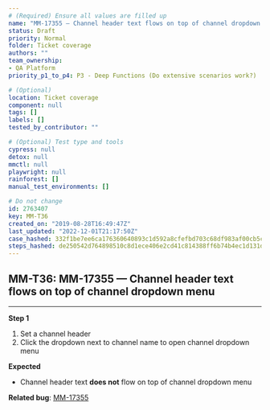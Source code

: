 ```yaml
---
# (Required) Ensure all values are filled up
name: "MM-17355 — Channel header text flows on top of channel dropdown menu"
status: Draft
priority: Normal
folder: Ticket coverage
authors: ""
team_ownership:
- QA Platform
priority_p1_to_p4: P3 - Deep Functions (Do extensive scenarios work?)

# (Optional)
location: Ticket coverage
component: null
tags: []
labels: []
tested_by_contributor: ""

# (Optional) Test type and tools
cypress: null
detox: null
mmctl: null
playwright: null
rainforest: []
manual_test_environments: []

# Do not change
id: 2763407
key: MM-T36
created_on: "2019-08-28T16:49:47Z"
last_updated: "2022-12-01T21:17:50Z"
case_hashed: 332f1be7ee6ca176360640893c1d592a8cfefbd703c68df983af00cb5c06a50845a60f77496dcdcc3a14050a0129d386
steps_hashed: de250542d764898510c8d1ece406e2cd41c814388ff6b74b4ec1d131df8f081bcd0fe697e69dadf9a71d8699183be600
---
```


<!-- (Auto-generated) Based on frontmatter's "key" and "name" -->

## MM-T36: MM-17355 — Channel header text flows on top of channel dropdown menu

---

**Step 1**

1. Set a channel header
2. Click the dropdown next to channel name to open channel dropdown menu

**Expected**

- Channel header text **does not** flow on top of channel dropdown menu

**Related bug**: [MM-17355](https://mattermost.atlassian.net/browse/MM-17355)
